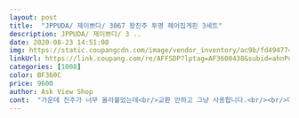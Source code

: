 ```yaml
---
layout: post 
title:  "JPPUDA/ 제이쁘다/ 3067 왕진주 투명 헤어집게핀 3세트" 
description: JPPUDA/ 제이쁘다/ 3 ..
date: 2020-08-23 14:51:08 
img: https://static.coupangcdn.com/image/vendor_inventory/ac9b/fd49477439b09d4ec1a93eda61ead3bc651acd07a339019cbd5b2239c49d.jpg 
linkUrl: https://link.coupang.com/re/AFFSDP?lptag=AF3600438&subid=ahnPublicAsk&pageKey=1722199555&itemId=2931286144&vendorItemId=70919847727&traceid=V0-113-2299b936c3bdac0a 
categories: [1008] 
color: BF360C 
price: 9600 
author: Ask View Shop 
cont:  "가운데 진주가 너무 올라붙었는데<br/>교환 안하고 그냥 사용합니다.<br/><br/>머리에 사용하면 보이지 않을것 같아<br/>수고하셨습니다.<br/><br/>예뻐용<br/>좋아요^^ 만족합니다<br/>진주가 튼튼하게 붙어서 좋고 예뻐요<br/>" 
---
```

